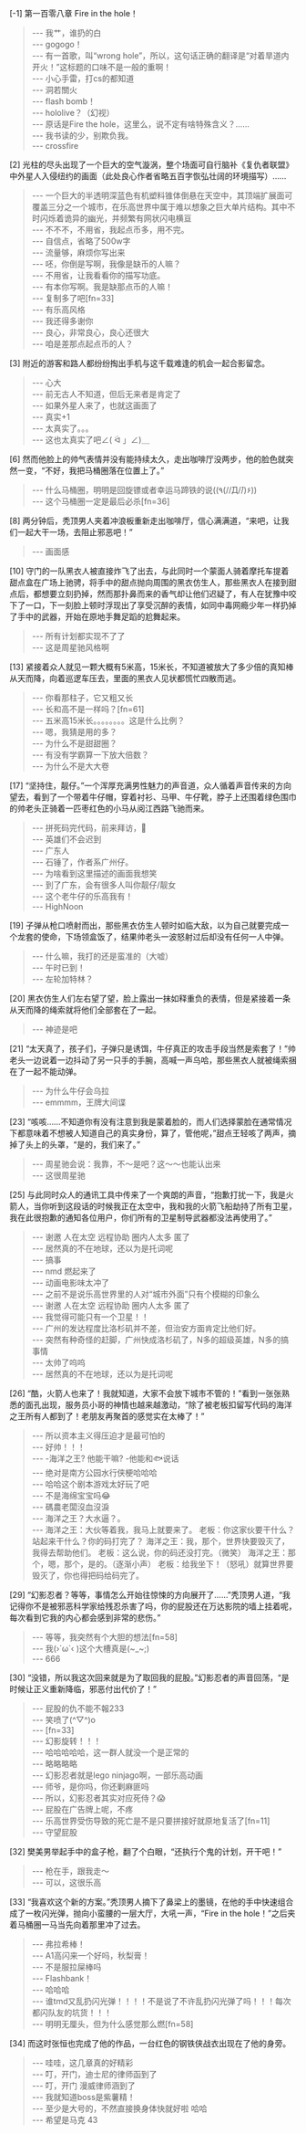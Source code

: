 
[-1] 第一百零八章 Fire in the hole！
>--- 我艹，谁扔的白<br>
>--- gogogo！<br>
>--- 有一首歌，叫“wrong hole”，所以，这句话正确的翻译是“对着旱道内开火！”这标题的口味不是一般的重啊！<br>
>--- 小心手雷，打cs的都知道<br>
>--- 洞若關火<br>
>--- flash bomb！<br>
>--- hololive？（幻视）<br>
>--- 原话是Fire the hole，这里么，说不定有啥特殊含义？……<br>
>--- 我书读的少，别欺负我。<br>
>--- crossfire<br>

[2] 光柱的尽头出现了一个巨大的空气漩涡，整个场面可自行脑补《复仇者联盟》中外星人入侵纽约的画面（此处良心作者省略五百字恢弘壮阔的环境描写）……
>--- 一个巨大的半透明深蓝色有机塑料锥体倒悬在天空中，其顶端扩展面可覆盖三分之一个城市，在乐高世界中属于难以想象之巨大单片结构。其中不时闪烁着诡异的幽光，并频繁有网状闪电横亘<br>
>--- 不不不，不用省，我起点币多，用不完。<br>
>--- 自信点，省略了500w字<br>
>--- 流量够，麻烦你写出来<br>
>--- 呸，你倒是写啊，我像是缺币的人嘛？<br>
>--- 不用省，让我看看你的描写功底。<br>
>--- 有本你写啊。我是缺那点币的人嘛！<br>
>--- 复制多了吧[fn=33]<br>
>--- 有乐高风格<br>
>--- 我还得多谢你<br>
>--- 良心，非常良心，良心还很大<br>
>--- 咱是差那点起点币的人？<br>

[3] 附近的游客和路人都纷纷掏出手机与这千载难逢的机会一起合影留念。
>--- 心大<br>
>--- 前无古人不知道，但后无来者是肯定了<br>
>--- 如果外星人来了，也就这画面了<br>
>--- 真实+1<br>
>--- 太真实了。。。<br>
>--- 这也太真实了吧∠( ᐛ 」∠)＿<br>

[6] 然而他脸上的帅气表情并没有能持续太久，走出咖啡厅没两步，他的脸色就突然一变，“不好，我把马桶圈落在位置上了。”
>--- 什么马桶圈，明明是回旋镖或者幸运马蹄铁的说((٩(//̀Д/́/)۶))<br>
>--- 这个马桶圈一定是最后必杀[fn=36]<br>

[8] 两分钟后，秃顶男人夹着冲浪板重新走出咖啡厅，信心满满道，“来吧，让我们一起大干一场，去阻止邪恶吧！”
>--- 画面感<br>

[10] 守门的一队黑衣人被直接炸飞了出去，与此同时一个蒙面人骑着摩托车提着甜点盒在广场上驰骋，将手中的甜点抛向周围的黑衣仿生人，那些黑衣人在接到甜点后，都想要立刻扔掉，然而那扑鼻而来的香气却让他们迟疑了，有人在犹豫中咬下了一口，下一刻脸上顿时浮现出了享受沉醉的表情，如同中毒网瘾少年一样扔掉了手中的武器，开始在原地手舞足蹈的尬舞起来。
>--- 所有计划都实现不了了<br>
>--- 这是周星驰风格啊<br>

[13] 紧接着众人就见一颗大概有5米高，15米长，不知道被放大了多少倍的真知棒从天而降，向着巡逻车压去，里面的黑衣人见状都慌忙四散而逃。
>--- 你看那柱子，它又粗又长<br>
>--- 长和高不是一样吗？[fn=61]<br>
>--- 五米高15米长。。。。。。。。这是什么比例？<br>
>--- 嗯，我猜是用的多？<br>
>--- 为什么不是甜甜圈？<br>
>--- 有没有学霸算一下放大倍数？<br>
>--- 为什么不是大大卷<br>

[17] “坚持住，靓仔。”一个浑厚充满男性魅力的声音道，众人循着声音传来的方向望去，看到了一个带着牛仔帽，穿着衬衫、马甲、牛仔靴，脖子上还围着绿色围巾的帅老头正骑着一匹枣红色的小马从阅江西路飞驰而来。
>--- 拼死码完代码，前来拜访，🐴<br>
>--- 英雄们不会迟到<br>
>--- 广东人<br>
>--- 石锤了，作者系广州仔。<br>
>--- 为啥看到这里描述的画面我想笑<br>
>--- 到了广东，会有很多人叫你靓仔/靓女<br>
>--- 这个老牛仔的乐高我有！<br>
>--- HighNoon<br>

[19] 子弹从枪口喷射而出，那些黑衣仿生人顿时如临大敌，以为自己就要完成一个龙套的使命，下场领盒饭了，结果帅老头一波怒射过后却没有任何一人中弹。
>--- 什么嘛，我打的还是蛮准的（大嘘）<br>
>--- 午时已到！<br>
>--- 左轮加特林？<br>

[20] 黑衣仿生人们左右望了望，脸上露出一抹如释重负的表情，但是紧接着一条从天而降的绳索就将他们全部套在了一起。
>--- 神迹是吧<br>

[21] “太天真了，孩子们，子弹只是诱饵，牛仔真正的攻击手段当然是索套了！”帅老头一边说着一边抖动了另一只手的手腕，高喊一声乌哈，那些黑衣人就被绳索捆在了一起不能动弹。
>--- 为什么牛仔会乌拉<br>
>--- emmmm，王牌大间谍<br>

[23] “咳咳……不知道你有没有注意到我是蒙着脸的，而人们选择蒙脸在通常情况下都意味着不想被人知道自己的真实身份，算了，管他呢，”甜点王轻咳了两声，摘掉了头上的头罩，“是的，我们来了。”
>--- 周星驰会说：我靠，不～是吧？这～～也能认出来<br>
>--- 这很周星驰<br>

[25] 与此同时众人的通讯工具中传来了一个爽朗的声音，“抱歉打扰一下，我是火箭人，当你听到这段话的时候我正在太空中，我和我的火箭飞船劫持了所有卫星，我在此很抱歉的通知各位用户，你们所有的卫星制导武器都没法再使用了。”
>--- 谢邀 人在太空 远程协助 圈内人太多 匿了<br>
>--- 居然真的不在地球，还以为是托词呢<br>
>--- 搞事<br>
>--- nmd 燃起来了<br>
>--- 动画电影味太冲了<br>
>--- 之前不是说乐高世界里的人对“城市外面”只有个模糊的印象么<br>
>--- 谢邀 人在太空 远程协助 圈内人太多 匿了<br>
>--- 我觉得可能只有一个卫星！！<br>
>--- 广州的发达程度比洛杉矶并不差，但治安方面肯定比他们好。<br>
>--- 突然有种奇怪的赶脚，广州快成洛杉矶了，N多的超级英雄，N多的搞事情<br>
>--- 太帅了呜呜<br>
>--- 居然真的不在地球，还以为是托词呢<br>

[26] “酷，火箭人也来了！我就知道，大家不会放下城市不管的！”看到一张张熟悉的面孔出现，服务员小哥的神情也越来越激动，“除了被老板扣留写代码的海洋之王所有人都到了！老朋友再聚首的感觉实在太棒了！”
>--- 所以资本主义得压迫才是最可怕的<br>
>--- 好帅！！！<br>
>--- -海洋之王? 他能干嘛?
-他能和🐟说话<br>
>--- 绝对是南方公园水行侠梗哈哈哈<br>
>--- 哈哈这个剧本游戏太好玩了吧<br>
>--- 不是海绵宝宝吗😂<br>
>--- 碼農老闆沒血沒淚<br>
>--- 海洋之王？大水逼？。<br>
>--- 海洋之王：大伙等着我，我马上就要来了。
老板：你这家伙要干什么？站起来干什么？你的码打完了？
海洋之王：我，那个，世界快要毁灭了，我得去帮助他们。
老板：这么说，你的码还没打完。（微笑）
海洋之王：那个，嗯，那个，是的。（逐渐小声）
老板：给我坐下！（怒吼）就算世界要毁灭了，你也得把码给码完了。<br>

[29] “幻影忍者？等等，事情怎么开始往惊悚的方向展开了……”秃顶男人道，“我记得你不是被邪恶科学家给残忍杀害了吗，你的屁股还在万达影院的墙上挂着呢，每次看到它我的内心都会感到非常的悲伤。”
>--- 等等，我突然有个大胆的想法[fn=58]<br>
>--- 我(›´ω`‹ )这个大槽真是(~_~;)<br>
>--- 666<br>

[30] “没错，所以我这次回来就是为了取回我的屁股。”幻影忍者的声音回荡，“是时候让正义重新降临，邪恶付出代价了！”
>--- 屁股的仇不能不報233<br>
>--- 笑喷了(^▽^)o<br>
>--- [fn=33]<br>
>--- 幻影旋转！！！<br>
>--- 哈哈哈哈哈，这一群人就没一个是正常的<br>
>--- 略略略略<br>
>--- 幻影忍者就是lego ninjago啊，一部乐高动画<br>
>--- 师爷，是你吗，你还剿麻匪吗<br>
>--- 所以，幻影忍者其实对应死侍？😱<br>
>--- 屁股在广告牌上呢，不疼<br>
>--- 乐高世界受伤导致的死亡是不是只要拼接好就原地复活了[fn=11]<br>
>--- 守望屁股<br>

[32] 樊美男举起手中的盒子枪，翻了个白眼，“还执行个鬼的计划，开干吧！”
>--- 枪在手，跟我走～<br>
>--- 可以，这很乐高<br>

[33] “我喜欢这个新的方案。”秃顶男人摘下了鼻梁上的墨镜，在他的手中快速组合成了一枚闪光弹，抛向小蛮腰的一层大厅，大吼一声，“Fire in the hole！”之后夹着马桶圈一马当先向着那里冲了过去。
>--- 弗拉希棒！<br>
>--- A1高闪来一个好吗，秋梨膏！<br>
>--- 不是服拉屎棒吗<br>
>--- Flashbank！<br>
>--- 哈哈哈<br>
>--- 谁tmd又乱扔闪光弹！！！！不是说了不许乱扔闪光弹了吗！！！每次都闪队友的坑货！！！<br>
>--- 明明无厘头，但为什么感觉那么燃[fn=58]<br>

[34] 而这时张恒也完成了他的作品，一台红色的钢铁侠战衣出现在了他的身旁。
>--- 哇哇，这几章真的好精彩<br>
>--- 叮，开门，迪士尼的律师函到了<br>
>--- 叮，开门  漫威律师涵到了<br>
>--- 我就知道boss是紫薯精！<br>
>--- 至少是大号的，不然直接换身体快就好啦 哈哈<br>
>--- 希望是马克 43<br>
